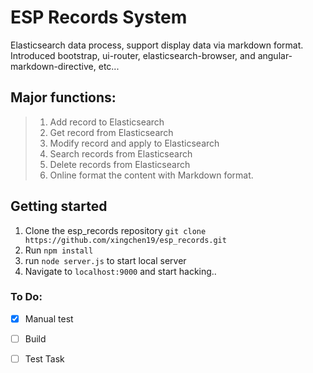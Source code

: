 # ESP Records System
Elasticsearch data process, support display data via markdown format. Introduced bootstrap, ui-router, elasticsearch-browser, and angular-markdown-directive, etc... 
## Major functions:
> 1. Add record to Elasticsearch
> 2. Get record from Elasticsearch
> 3. Modify record and apply to Elasticsearch
> 4. Search records from Elasticsearch
> 5. Delete records from Elasticsearch
> 6. Online format the content with Markdown format.


## Getting started

1. Clone the esp_records repository `git clone https://github.com/xingchen19/esp_records.git`
2. Run `npm install`
3. run `node server.js` to start local server
4. Navigate to `localhost:9000` and start hacking..


### To Do:

- [x] Manual test
- [ ] Build 
- [ ] Test Task

